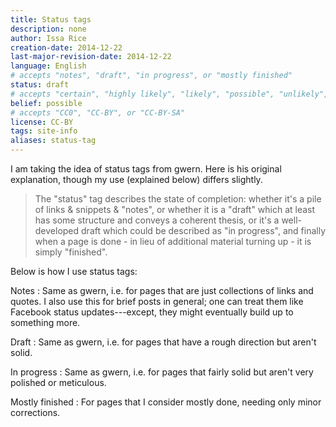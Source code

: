 ```yaml
---
title: Status tags
description: none
author: Issa Rice
creation-date: 2014-12-22
last-major-revision-date: 2014-12-22
language: English
# accepts "notes", "draft", "in progress", or "mostly finished"
status: draft
# accepts "certain", "highly likely", "likely", "possible", "unlikely", "highly unlikely", "remote", "impossible", "log", "emotional", or "fiction"
belief: possible
# accepts "CC0", "CC-BY", or "CC-BY-SA"
license: CC-BY
tags: site-info
aliases: status-tag
---
```


I am taking the idea of status tags from gwern.
Here is his original explanation, though my use (explained below) differs slightly.

> The "status" tag describes the state of completion: whether it's a pile of links & snippets & "notes", or whether it is a "draft" which at least has some structure and conveys a coherent thesis, or it's a well-developed draft which could be described as "in progress", and finally when a page is done - in lieu of additional material turning up - it is simply "finished".

Below is how I use status tags:

Notes
:    Same as gwern, i.e. for pages that are just collections of links and quotes.
I also use this for brief posts in general; one can treat them like Facebook status updates---except, they might eventually build up to something more.

Draft
:    Same as gwern, i.e. for pages that have a rough direction but aren't solid.

In progress
:    Same as gwern, i.e. for pages that fairly solid but aren't very polished or meticulous.

Mostly finished
:    For pages that I consider mostly done, needing only minor corrections.

